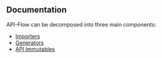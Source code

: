 ## Documentation

API-Flow can be decomposed into three main components:

* [Importers]()
* [Generators]()
* [API Immutables]()

